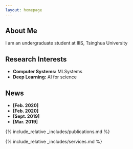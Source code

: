 ```yaml
---
layout: homepage
---
```


## About Me

I am an undergraduate student at IIIS, Tsinghua University

## Research Interests

- **Computer Systems:** MLSystems
- **Deep Learning:** AI for science

## News

- **[Feb. 2020]**
- **[Feb. 2020]**
- **[Sept. 2019]**
- **[Mar. 2019]**

{% include_relative _includes/publications.md %}

{% include_relative _includes/services.md %}
